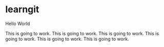 # learngit

Hello World


This is going to work.
This is going to work.
This is going to work.
This is going to work.
This is going to work.
This is going to work.

